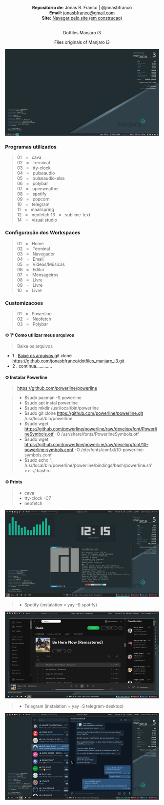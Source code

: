 
<p align='center'><b>Repositório de:</b> Jonas B. Franco | @jonasbfranco<br>
<b>Email:</b> <a href='mailto:jonasbfranco@gmail.com'>jonasbfranco@gmail.com</a><br>
<b>Site:</b> <a href='https://jonasbfranco.github.io/'>Navegar pelo site (em construcao)</a></p>

<p align='center'><br> Dotfiles Manjaro i3 </p>
<p align='center'> Files originals of Manjaro i3 </p>


![Print of Desktop Manjaro i3](https://github.com/jonasbfranco/dotfiles_manjaro_i3/blob/master/desktop_print.png)

### Programas utilizados
> 01&nbsp;&nbsp;&nbsp;=&nbsp;&nbsp;&nbsp;cava  
> 02&nbsp;&nbsp;&nbsp;=&nbsp;&nbsp;&nbsp;Terminal  
> 03&nbsp;&nbsp;&nbsp;=&nbsp;&nbsp;&nbsp;tty-clock  
> 04&nbsp;&nbsp;&nbsp;=&nbsp;&nbsp;&nbsp;pulseaudio  
> 05&nbsp;&nbsp;&nbsp;=&nbsp;&nbsp;&nbsp;pulseaudio-alsa  
> 06&nbsp;&nbsp;&nbsp;=&nbsp;&nbsp;&nbsp;polybar  
> 07&nbsp;&nbsp;&nbsp;=&nbsp;&nbsp;&nbsp;openweather  
> 08&nbsp;&nbsp;&nbsp;=&nbsp;&nbsp;&nbsp;spotify  
> 09&nbsp;&nbsp;&nbsp;=&nbsp;&nbsp;&nbsp;popcorn  
> 10&nbsp;&nbsp;&nbsp;=&nbsp;&nbsp;&nbsp;telegram  
> 11&nbsp;&nbsp;&nbsp;=&nbsp;&nbsp;&nbsp;maailspring  
> 12&nbsp;&nbsp;&nbsp;=&nbsp;&nbsp;&nbsp;neofetch 
> 13&nbsp;&nbsp;&nbsp;=&nbsp;&nbsp;&nbsp;sublime-text  
> 14&nbsp;&nbsp;&nbsp;=&nbsp;&nbsp;&nbsp;visual studio  


### Configuração dos Workspaces
> 01&nbsp;&nbsp;&nbsp;=&nbsp;&nbsp;&nbsp;Home  
> 02&nbsp;&nbsp;&nbsp;=&nbsp;&nbsp;&nbsp;Terminal  
> 03&nbsp;&nbsp;&nbsp;=&nbsp;&nbsp;&nbsp;Navegador  
> 04&nbsp;&nbsp;&nbsp;=&nbsp;&nbsp;&nbsp;Email  
> 05&nbsp;&nbsp;&nbsp;=&nbsp;&nbsp;&nbsp;Vídeos/Músicas  
> 06&nbsp;&nbsp;&nbsp;=&nbsp;&nbsp;&nbsp;Editor  
> 07&nbsp;&nbsp;&nbsp;=&nbsp;&nbsp;&nbsp;Mensageiros  
> 08&nbsp;&nbsp;&nbsp;=&nbsp;&nbsp;&nbsp;Livre  
> 09&nbsp;&nbsp;&nbsp;=&nbsp;&nbsp;&nbsp;Livre  
> 10&nbsp;&nbsp;&nbsp;=&nbsp;&nbsp;&nbsp;Livre  


### Customizacoes
> 01&nbsp;&nbsp;&nbsp;=&nbsp;&nbsp;&nbsp;Powerline  
> 02&nbsp;&nbsp;&nbsp;=&nbsp;&nbsp;&nbsp;Neofetch  
> 03&nbsp;&nbsp;&nbsp;=&nbsp;&nbsp;&nbsp;Polybar  


#### ⚙ 1° Como utilizar meus arquivos 
> Baixe os arquivos 
* 1 . [Baixe os arquivos ](https://github.com/jonasbfranco/dotfiles_manjaro_i3.git) git clone https://github.com/jonasbfranco/dotfiles_manjaro_i3.git   
* 2 . continua.............  


#### ⚙ Instalar Powerline
> https://github.com/powerline/powerline  

> * $sudo pacman -S powerline  
> * $sudo apt instal powerline  
> * $sudo mkdir /usr/local/bin/powerline  
> * $sudo git clone https://github.com/powerline/powerline.git /usr/local/bin/powerline  
> * $sudo wget https://github.com/powerline/powerline/raw/develop/font/PowerlineSymbols.otf -O /usr/share/fonts/PowerlineSymbols.otf  
> * $sudo wget https://github.com/powerline/powerline/raw/develop/font/10-powerline-symbols.conf -O /etc/fonts/conf.d/10-powerline-symbols.conf  
> * $sudo echo '. /usr/local/bin/powerline/powerline/bindings/bash/powerline.sh' >> ~/.bashrc  


#### ⚙ Prints

> * cava
> * tty-clock -C7
> * neofetch

![Print of Desktop Manjaro i3 - cava - tty-clock - neofetch](https://github.com/jonasbfranco/dotfiles_manjaro_i3/blob/master/desktop.png)


> * Spotify (instalation = yay -S spotify)

![Print of Desktop Manjaro i3 - Spotify](https://github.com/jonasbfranco/dotfiles_manjaro_i3/blob/master/spotify.png)


> * Telegram (instalation = yay -S telegram-desktop)

![Print of Desktop Manjaro i3 - Telegram](https://github.com/jonasbfranco/dotfiles_manjaro_i3/blob/master/telegram.png)




